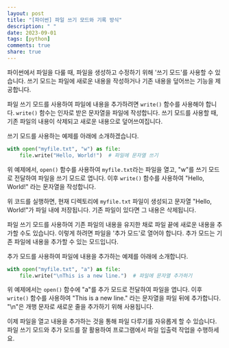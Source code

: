 ```yaml
---
layout: post
title: "[파이썬] 파일 쓰기 모드와 기록 방식"
description: " "
date: 2023-09-01
tags: [python]
comments: true
share: true
---
```


파이썬에서 파일을 다룰 때, 파일을 생성하고 수정하기 위해 '쓰기 모드'를 사용할 수 있습니다. 쓰기 모드는 파일에 새로운 내용을 작성하거나 기존 내용을 덮어쓰는 기능을 제공합니다. 

파일 쓰기 모드를 사용하여 파일에 내용을 추가하려면 `write()` 함수를 사용해야 합니다. `write()` 함수는 인자로 받은 문자열을 파일에 작성합니다. 쓰기 모드를 사용할 때, 기존 파일의 내용이 삭제되고 새로운 내용으로 덮어쓰여집니다. 

쓰기 모드를 사용하는 예제를 아래에 소개하겠습니다.

```python
with open("myfile.txt", "w") as file:
    file.write("Hello, World!")  # 파일에 문자열 쓰기
```

위 예제에서, `open()` 함수를 사용하여 `myfile.txt`라는 파일을 열고, "w"를 쓰기 모드로 전달하여 파일을 쓰기 모드로 엽니다. 이후 `write()` 함수를 사용하여 "Hello, World!" 라는 문자열을 작성합니다.

위 코드를 실행하면, 현재 디렉토리에 `myfile.txt` 파일이 생성되고 문자열 "Hello, World!"가 파일 내에 저장됩니다. 기존 파일이 있다면 그 내용은 삭제됩니다.

파일 쓰기 모드를 사용하여 기존 파일의 내용을 유지한 채로 파일 끝에 새로운 내용을 추가할 수도 있습니다. 이렇게 하려면 파일을 '추가 모드'로 열어야 합니다. 추가 모드는 기존 파일에 내용을 추가할 수 있는 모드입니다. 

추가 모드를 사용하여 파일에 내용을 추가하는 예제를 아래에 소개합니다.

```python
with open("myfile.txt", "a") as file:
    file.write("\nThis is a new line.")  # 파일에 문자열 추가하기
```

위 예제에서는 `open()` 함수에 "a"를 추가 모드로 전달하여 파일을 엽니다. 이후 `write()` 함수를 사용하여 "This is a new line." 라는 문자열을 파일 뒤에 추가합니다. "\n"은 개행 문자로 새로운 줄을 추가하기 위해 사용됩니다.

이제 파일을 열고 내용을 추가하는 것을 통해 파일 다루기를 자유롭게 할 수 있습니다. 파일 쓰기 모드와 추가 모드를 잘 활용하여 프로그램에서 파일 입출력 작업을 수행하세요.
